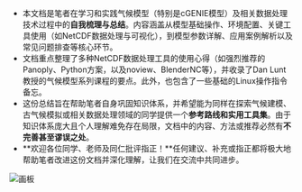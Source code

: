 + 本文档是笔者在学习和实践气候模型（特别是cGENIE模型）及相关数据处理技术过程中的**自我梳理与总结**。内容涵盖从模型基础操作、环境配置、关键工具使用（如NetCDF数据处理与可视化），到模型参数详解、应用案例解析以及常见问题排查等核心环节。
+ 文档重点整理了多种NetCDF数据处理工具的使用心得（如强烈推荐的Panoply、Python方案，以及noview、BlenderNC等），并收录了Dan Lunt教授的气候模型系列课程的要点。此外，也包含了一些基础的Linux操作指令备忘。
+ 这份总结旨在帮助笔者自身巩固知识体系，并希望能为同样在探索气候建模、古气候模拟或相关数据处理领域的同学提供一个**参考路线和实用工具集**。由于知识体系庞大且个人理解难免存在局限，文档中的内容、方法或推荐必然有**不完善甚至谬误之处**。
+ **欢迎各位同学、老师及同仁批评指正！**任何建议、补充或指正都将极大地帮助笔者改进这份文档并深化理解，让我们在交流中共同进步。


![画板](https://cdn.nlark.com/yuque/0/2025/jpeg/44934637/1752734415794-6880ef30-ec88-4d0f-970b-6cc23c916df3.jpeg)



